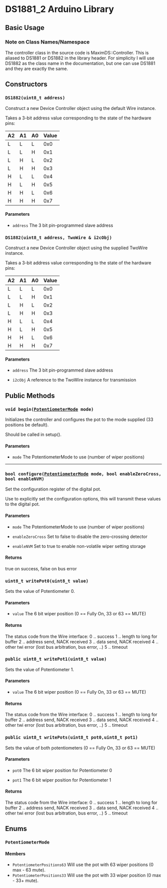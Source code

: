 # DS1881_2 Arduino Library


## Basic Usage

### Note on Class Names/Namespace 
The controller class in the source code is MaximDS::Controller.  This is aliased 
to DS1881 or DS1882 in the library header.  For simplicity I will use DS1882 as 
the class name in the documentation, but one can use DS1881 and they are
exactly the same.

## Constructors

### `DS1882(uint8_t address)`

Construct a new Device Controller object using the default Wire instance.

Takes a 3-bit address value corresponding to the state of the hardware pins:


A2   |A1    |A0    |Value
---- | ---- | ---- | ----
L    |L     |L     |0x0
L    |L     |H     |0x1
L    |H     |L     |0x2
L    |H     |H     |0x3
H    |L     |L     |0x4
H    |L     |H     |0x5
H    |H     |L     |0x6
H    |H     |H     |0x7


#### Parameters
* `address` The 3 bit pin-programmed slave address

### `DS1882(uint8_t address, TwoWire & i2cObj)`

Construct a new Device Controller object using the supplied TwoWire instance.

Takes a 3-bit address value corresponding to the state of the hardware pins:


A2   |A1    |A0    |Value
---- | ---- | ---- | ----
L    |L     |L     |0x0
L    |L     |H     |0x1
L    |H     |L     |0x2
L    |H     |H     |0x3
H    |L     |L     |0x4
H    |L     |H     |0x5
H    |H     |L     |0x6
H    |H     |H     |0x7

#### Parameters
* `address` The 3 bit pin-programmed slave address 

* `i2cObj` A reference to the TwoWire instance for transmission

## Public Methods

### `void begin(`[`PotentiometerMode`](#Enums)` mode)`

Initializes the controller and configures the pot to the mode supplied (33 positions be default).

Should be called in setup().

#### Parameters
* `mode` The PotentiometerMode to use (number of wiper positions) 

---

### `bool configure(`[`PotentiometerMode`](#Enums)` mode, bool enableZeroCross, bool enableNVM)`

Set the configuration register of the digital pot.

Use to explicitly set the configuration options, this 
   will transmit these values to the digital pot.

#### Parameters
* `mode` The PotentiometerMode to use (number of wiper positions) 


* `enableZeroCross` Set to false to disable the zero-crossing detector 


* `enableNVM` Set to true to enable non-volatile wiper setting storage 

#### Returns
true on success, false on bus error

### `uint8_t writePot0(uint8_t value)`

Sets the value of Potentiometer 0.

#### Parameters
* `value` The 6 bit wiper position (0 == Fully On, 33 or 63 == MUTE) 

#### Returns
The status code from the Wire interface: 0 .. success 1 .. length to long for buffer 2 .. address send, NACK received 3 .. data send, NACK received 4 .. other twi error (lost bus arbitration, bus error, ..) 5 .. timeout

### `public uint8_t writePot1(uint8_t value)`

Sets the value of Potentiometer 1.

#### Parameters
* `value` The 6 bit wiper position (0 == Fully On, 33 or 63 == MUTE) 

#### Returns
The status code from the Wire interface: 0 .. success 1 .. length to long for buffer 2 .. address send, NACK received 3 .. data send, NACK received 4 .. other twi error (lost bus arbitration, bus error, ..) 5 .. timeout

### `public uint8_t writePots(uint8_t pot0,uint8_t pot1)` 
Sets the value of both potentiometers (0 == Fully On, 33 or 63 == MUTE)

#### Parameters
* `pot0` The 6 bit wiper position for Potentiometer 0 

* `pot1` The 6 bit wiper position for Potentiometer 1 

#### Returns
The status code from the Wire interface: 0 .. success 1 .. length to long for buffer 2 .. address send, NACK received 3 .. data send, NACK received 4 .. other twi error (lost bus arbitration, bus error, ..) 5 .. timeout

## Enums

### `PotentiometerMode`

#### Members
* `PotentiometerPositions63` Will use the pot with 63 wiper positions (0 max - 63 mute).
* `PotentiometerPositions33` Will use the pot with 33 wiper position (0 max - 33+ mute).
